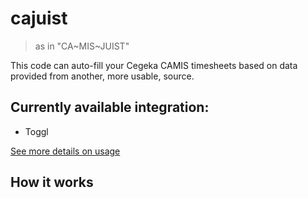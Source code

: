 # cajuist
> as in "CA~MIS~JUIST"

This code can auto-fill your Cegeka CAMIS timesheets based on data provided from another, more usable, source.

## Currently available integration:
- Toggl

[See more details on usage](data_providers/README.md)

## How it works


